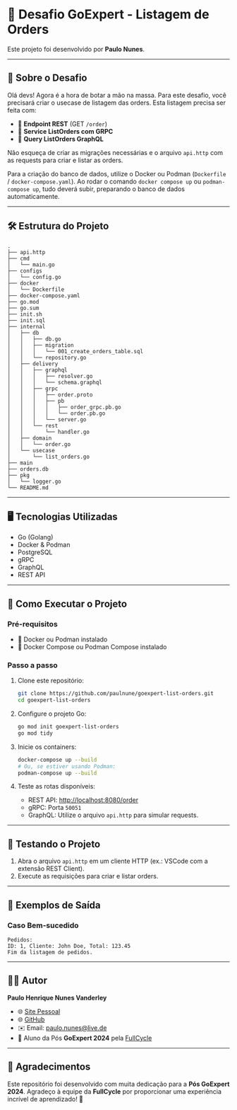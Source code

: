 
# 🚀 Desafio GoExpert - Listagem de Orders

Este projeto foi desenvolvido por **Paulo Nunes**.

---

## 📝 Sobre o Desafio

Olá devs! Agora é a hora de botar a mão na massa. Para este desafio, você precisará criar o usecase de listagem das orders. Esta listagem precisa ser feita com:

- 📡 **Endpoint REST** (GET `/order`)
- 🔗 **Service ListOrders com GRPC**
- 🧩 **Query ListOrders GraphQL**

Não esqueça de criar as migrações necessárias e o arquivo `api.http` com as requests para criar e listar as orders.

Para a criação do banco de dados, utilize o Docker ou Podman (`Dockerfile` / `docker-compose.yaml`). Ao rodar o comando `docker compose up` ou `podman-compose up`, tudo deverá subir, preparando o banco de dados automaticamente.

---

## 🛠️ Estrutura do Projeto

```plaintext
.
├── api.http
├── cmd
│   └── main.go
├── configs
│   └── config.go
├── docker
│   └── Dockerfile
├── docker-compose.yaml
├── go.mod
├── go.sum
├── init.sh
├── init.sql
├── internal
│   ├── db
│   │   ├── db.go
│   │   ├── migration
│   │   │   └── 001_create_orders_table.sql
│   │   └── repository.go
│   ├── delivery
│   │   ├── graphql
│   │   │   ├── resolver.go
│   │   │   └── schema.graphql
│   │   ├── grpc
│   │   │   ├── order.proto
│   │   │   ├── pb
│   │   │   │   ├── order_grpc.pb.go
│   │   │   │   └── order.pb.go
│   │   │   └── server.go
│   │   └── rest
│   │       └── handler.go
│   ├── domain
│   │   └── order.go
│   └── usecase
│       └── list_orders.go
├── main
├── orders.db
├── pkg
│   └── logger.go
└── README.md
```

---

## 🖥️ Tecnologias Utilizadas

- Go (Golang)
- Docker & Podman
- PostgreSQL
- gRPC
- GraphQL
- REST API

---

## 🚀 Como Executar o Projeto

### Pré-requisitos

- 🐋 Docker ou Podman instalado
- 🐳 Docker Compose ou Podman Compose instalado

### Passo a passo

1. Clone este repositório:
   ```bash
   git clone https://github.com/paulnune/goexpert-list-orders.git
   cd goexpert-list-orders
   ```

2. Configure o projeto Go:
   ```bash
   go mod init goexpert-list-orders
   go mod tidy
   ```

3. Inicie os containers:
   ```bash
   docker-compose up --build
   # Ou, se estiver usando Podman:
   podman-compose up --build
   ```

4. Teste as rotas disponíveis:

   - REST API: [http://localhost:8080/order](http://localhost:8080/order)
   - gRPC: Porta `50051`
   - GraphQL: Utilize o arquivo `api.http` para simular requests.

---

## 🧪 Testando o Projeto

1. Abra o arquivo `api.http` em um cliente HTTP (ex.: VSCode com a extensão REST Client).
2. Execute as requisições para criar e listar orders.

---

## 📝 Exemplos de Saída

### Caso Bem-sucedido

```
Pedidos:
ID: 1, Cliente: John Doe, Total: 123.45
Fim da listagem de pedidos.
```

---

## 👨‍💻 Autor

**Paulo Henrique Nunes Vanderley**  
- 🌐 [Site Pessoal](https://www.paulonunes.dev/)  
- 🌐 [GitHub](https://github.com/paulnune)  
- ✉️ Email: [paulo.nunes@live.de](mailto:paulo.nunes@live.de)  
- 🚀 Aluno da Pós **GoExpert 2024** pela [FullCycle](https://fullcycle.com.br)

---

## 🎉 Agradecimentos

Este repositório foi desenvolvido com muita dedicação para a **Pós GoExpert 2024**. Agradeço à equipe da **FullCycle** por proporcionar uma experiência incrível de aprendizado! 🚀

